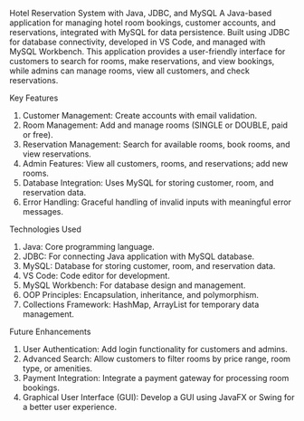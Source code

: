 Hotel Reservation System with Java, JDBC, and MySQL
A Java-based application for managing hotel room bookings, customer accounts, and reservations, integrated with MySQL for data persistence. Built using JDBC for database connectivity, developed in VS Code, and managed with MySQL Workbench. This application provides a user-friendly interface for customers to search for rooms, make reservations, and view bookings, while admins can manage rooms, view all customers, and check reservations.

Key Features
1. Customer Management: Create accounts with email validation.
2. Room Management: Add and manage rooms (SINGLE or DOUBLE, paid or free).
3. Reservation Management: Search for available rooms, book rooms, and view reservations.
4. Admin Features: View all customers, rooms, and reservations; add new rooms.
5. Database Integration: Uses MySQL for storing customer, room, and reservation data.
6. Error Handling: Graceful handling of invalid inputs with meaningful error messages.

Technologies Used
1. Java: Core programming language.
2. JDBC: For connecting Java application with MySQL database.
3. MySQL: Database for storing customer, room, and reservation data.
4. VS Code: Code editor for development.
5. MySQL Workbench: For database design and management.
6. OOP Principles: Encapsulation, inheritance, and polymorphism.
7. Collections Framework: HashMap, ArrayList for temporary data management.

Future Enhancements
1. User Authentication: Add login functionality for customers and admins.
2. Advanced Search: Allow customers to filter rooms by price range, room type, or amenities.
3. Payment Integration: Integrate a payment gateway for processing room bookings.
4. Graphical User Interface (GUI): Develop a GUI using JavaFX or Swing for a better user experience.
